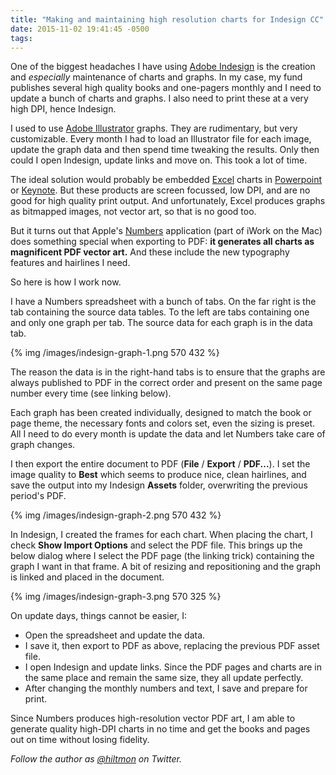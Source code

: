 ```yaml
---
title: "Making and maintaining high resolution charts for Indesign CC"
date: 2015-11-02 19:41:45 -0500
tags: 
---
```


One of the biggest headaches I have using [Adobe Indesign](http://www.adobe.com/products/indesign.html) is the creation and *especially* maintenance of charts and graphs. In my case, my fund publishes several high quality books and one-pagers monthly and I need to update a bunch of charts and graphs. I also need to print these at a very high DPI, hence Indesign.

I used to use [Adobe Illustrator](http://www.adobe.com/products/illustrator.html) graphs. They are rudimentary, but very customizable. Every month I had to load an Illustrator file for each image, update the graph data and then spend time tweaking the results. Only then could I open Indesign, update links and move on. This took a lot of time.

The ideal solution would probably be embedded [Excel](http://office.microsoft.com/excel) charts in [Powerpoint](http://office.microsoft.com/powerpoint) or [Keynote](https://www.apple.com/mac/keynote/). But these products are screen focussed, low DPI, and are no good for high quality print output. And unfortunately, Excel produces graphs as bitmapped images, not vector art, so that is no good too.

But it turns out that Apple's [Numbers](https://www.apple.com/mac/numbers/) application (part of iWork on the Mac) does something special when exporting to PDF: **it generates all charts as magnificent PDF vector art.** And these include the new typography features and hairlines I need.

So here is how I work now.

I have a Numbers spreadsheet with a bunch of tabs. On the far right is the tab containing the source data tables. To the left are tabs containing one and only one graph per tab. The source data for each graph is in the data tab.

{% img /images/indesign-graph-1.png 570 432 %}

The reason the data is in the right-hand tabs is to ensure that the graphs are always published to PDF in the correct order and present on the same page number every time (see linking below).

Each graph has been created individually, designed to match the book or page theme, the necessary fonts and colors set, even the sizing is preset. All I need to do every month is update the data and let Numbers take care of graph changes.

I then export the entire document to PDF (**File** / **Export** / **PDF...**). I set the image quality to **Best** which seems to produce nice, clean hairlines, and save the output into my Indesign **Assets** folder, overwriting the previous period's PDF.

{% img /images/indesign-graph-2.png 570 432 %}

In Indesign, I created the frames for each chart. When placing the chart, I check **Show Import Options** and select the PDF file. This brings up the below dialog where I select the PDF page (the linking trick) containing the graph I want in that frame. A bit of resizing and repositioning and the graph is linked and placed in the document.

{% img /images/indesign-graph-3.png 570 325 %}

On update days, things cannot be easier, I:

* Open the spreadsheet and update the data.
* I save it, then export to PDF as above, replacing the previous PDF asset file.
* I open Indesign and update links. Since the PDF pages and charts are in the same place and remain the same size, they all update perfectly.
* After changing the monthly numbers and text, I save and prepare for print.

Since Numbers produces high-resolution vector PDF art, I am able to generate quality high-DPI charts in no time and get the books and pages out on time without losing fidelity.

*Follow the author as [@hiltmon](https://twitter.com/hiltmon) on Twitter.*
